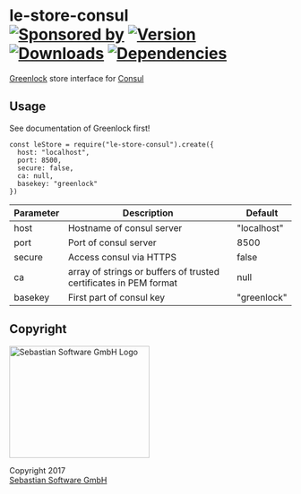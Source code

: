 # le-store-consul<br/>[![Sponsored by][sponsor-img]][sponsor] [![Version][npm-version-img]][npm] [![Downloads][npm-downloads-img]][npm] [![Dependencies][deps-img]][deps]

[sponsor-img]: https://img.shields.io/badge/Sponsored%20by-Sebastian%20Software-692446.svg
[sponsor]: https://www.sebastian-software.de
[deps]: https://david-dm.org/sebastian-software/le-store-consul
[deps-img]: https://david-dm.org/sebastian-software/le-store-consul.svg
[npm]: https://www.npmjs.com/package/le-store-consul
[npm-downloads-img]: https://img.shields.io/npm/dm/le-store-consul.svg
[npm-version-img]: https://img.shields.io/npm/v/le-store-consul.svg

[Greenlock](https://git.daplie.com/Daplie/node-greenlock) store interface for [Consul](https://www.consul.io/)

## Usage

See documentation of Greenlock first!

````
const leStore = require("le-store-consul").create({
  host: "localhost",
  port: 8500,
  secure: false,
  ca: null,
  basekey: "greenlock"
})
````

Parameter | Description | Default
--------- | ----------- | -------
host | Hostname of consul server | "localhost"
port | Port of consul server | 8500
secure | Access consul via HTTPS | false
ca | array of strings or buffers of trusted certificates in PEM format | null
basekey | First part of consul key | "greenlock"

## Copyright

<img src="https://raw.githubusercontent.com/sebastian-software/readable-code/master/assets/sebastiansoftware.png" alt="Sebastian Software GmbH Logo" width="250" height="200"/>

Copyright 2017<br/>[Sebastian Software GmbH](http://www.sebastian-software.de)